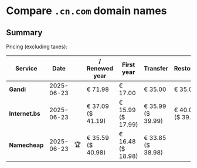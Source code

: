 # Compare `.cn.com` domain names

## Summary

Pricing (excluding taxes):

| Service | Date |  | / Renewed year | First year | Transfer | Restoration |
|--|--|--|--|--|--|--|
| **Gandi** | 2025-06-23 |  | € 71.98 | € 17.00 | € 35.00 | € 35.00 |
| **Internet.bs** | 2025-06-23 |  | € 37.09<br>($ 41.19) | € 15.99<br>($ 17.99) | € 35.99<br>($ 39.99) | € 40.05<br>($ 39.59) |
| **Namecheap** | 2025-06-23 | 🏆 | € 35.59<br>($ 40.98) | € 16.48<br>($ 18.98) | € 33.85<br>($ 38.98) |  |
